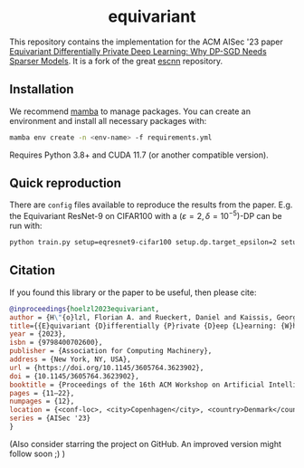 <h1 align='center'>equivariant</h1>

This repository contains the implementation for the ACM AISec '23 paper [Equivariant Differentially Private Deep Learning: Why DP-SGD Needs Sparser Models](https://doi.org/10.1145/3605764.3623902). It is a fork of the great [escnn](https://github.com/QUVA-Lab/escnn) repository.

## Installation
We recommend [mamba](https://mamba.readthedocs.io/en/latest/user_guide/mamba.html) to manage packages. You can create an environment and install all necessary packages with:

```bash
mamba env create -n <env-name> -f requirements.yml
```

Requires Python 3.8+ and CUDA 11.7 (or another compatible version).

## Quick reproduction

There are `config` files available to reproduce the results from the paper. E.g. the Equivariant ResNet-9 on CIFAR100 with a $(\varepsilon = 2, \delta = 10^{-5})$-DP can be run with:

```bash
python train.py setup=eqresnet9-cifar100 setup.dp.target_epsilon=2 setup.dp.target_delta=1e-5
```

## Citation

If you found this library or the paper to be useful, then please cite:

```bibtex
@inproceedings{hoelzl2023equivariant,
author = {H\"{o}lzl, Florian A. and Rueckert, Daniel and Kaissis, Georgios},
title={{E}quivariant {D}ifferentially {P}rivate {D}eep {L}earning: {W}hy {DP-SGD} {N}eeds {S}parser {M}odels},
year = {2023},
isbn = {9798400702600},
publisher = {Association for Computing Machinery},
address = {New York, NY, USA},
url = {https://doi.org/10.1145/3605764.3623902},
doi = {10.1145/3605764.3623902},
booktitle = {Proceedings of the 16th ACM Workshop on Artificial Intelligence and Security},
pages = {11–22},
numpages = {12},
location = {<conf-loc>, <city>Copenhagen</city>, <country>Denmark</country>, </conf-loc>},
series = {AISec '23}
}
```

(Also consider starring the project on GitHub. An improved version might follow soon ;) )
